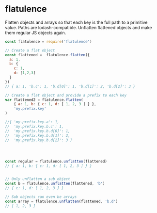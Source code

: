 # flatulence
Flatten objects and arrays so that each key is the full path to a primitive value. Paths are lodash-compatible. Unflatten flattened objects and make them regular JS objects again.



```javascript
const flatulence = require('flatulence')

// Create a flat object
const flattened =  flatulence.flatten({
  a: 1,
  b: {
    c: 1,
    d: [1,2,3]
  }
})
// { a: 1, 'b.c': 1, 'b.d[0]': 1, 'b.d[1]': 2, 'b.d[2]': 3 }

// Create a flat object and provide a prefix to each key
var flattened2 = flatulence.flatten(
    { a: 1, b: { c: 1, d: [ 1, 2, 3 ] } }, 
    'my.prefix.key'
)

//{ 'my.prefix.key.a': 1,
//  'my.prefix.key.b.c': 1,
//  'my.prefix.key.b.d[0]': 1,
//  'my.prefix.key.b.d[1]': 2,
//  'my.prefix.key.b.d[2]': 3 }




const regular = flatulence.unflatten(flattened)
// { a: 1, b: { c: 1, d: [ 1, 2, 3 ] } }


// Only unflatten a sub object
const b = flatulence.unflatten(flattened, 'b')
// { c: 1, d: [ 1, 2, 3 ] }

// Sub objects can even be arrays
const array = flatulence.unflatten(flattened, 'b.d')
// [ 1, 2, 3 ]
```
